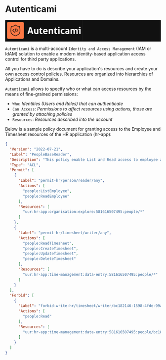 # Autenticami

<div style="background-color:#111111;text-align:justify;}">
  <img src="docs/assets/images/autenticami-black-logo.png" width="250px" height="auto"/>
</div>

`Autenticami` is a multi-account `Identity and Access Management` (IAM or IdAM) solution to enable a modern identity-based application access control for third party applications.

All you have to do is describe your application's resources and create your own access control policies. Resources are organized into hierarchies of Applications and Domains.

`Autenticami` allows to specify who or what can access resources by the means of fine-grained permissions:

- `Who`: *Identities (Users and Roles) that can authenticate*
- `Can Access`: *Permissions to affect resources using actions, those are granted by attaching policies*
- `Resources`: *Resources described into the account*

Below is a sample policy document for granting access to the Employee and Timesheet resources of the HR application (hr-app):

```json linenums="1"
{
  "Version": "2022-07-21",
  "Label": "PeopleBaseReader",
  "Description": "This policy enable List and Read access to employee and timesheet of the domain people.",
  "Type": "ACL",
  "Permit": [
    {
      "Label": "permit-hr/person/reader/any",
      "Actions": [
        "people:ListEmployee",
        "people:ReadEmployee"
      ],
      "Resources": [
        "uur:hr-app:organisation:explore:581616507495:people/*"
      ]
    },
    {
      "Label": "permit-hr/timesheet/writer/any",
      "Actions": [
        "people:ReadTimesheet",
        "people:CreateTimesheet",
        "people:UpdateTimesheet",
        "people:DeleteTimesheet"
      ],
      "Resources": [
        "uur:hr-app:time-management:data-entry:581616507495:people/*"
      ]
    }
  ],
  "Forbid": [
    {
      "Label": "forbid-write-hr/timesheet/writer/bc182146-1598-4fde-99aa-b2d4d08bc1e2",
      "Actions": [
        "people:Read"
      ],
      "Resources": [
        "uur:hr-app:time-management:data-entry:581616507495:people/bc182146-1598-4fde-99aa-b2d4d08bc1e2"
      ]
    }
  ]
}
```
